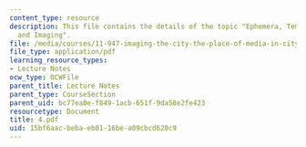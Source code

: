 ```yaml
---
content_type: resource
description: This file contains the details of the topic "Ephemera, Temporary Urbanism,
  and Imaging".
file: /media/courses/11-947-imaging-the-city-the-place-of-media-in-city-design-and-development-fall-1998/15bf6aacbebaeb0116bea09cbcd620c9_4.pdf
file_type: application/pdf
learning_resource_types:
- Lecture Notes
ocw_type: OCWFile
parent_title: Lecture Notes
parent_type: CourseSection
parent_uid: bc77ea0e-f849-1acb-651f-9da58e2fe423
resourcetype: Document
title: 4.pdf
uid: 15bf6aac-beba-eb01-16be-a09cbcd620c9
---
```

